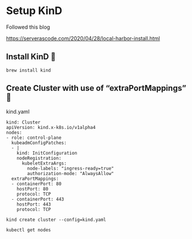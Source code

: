 # Setup KinD


Followed this blog

https://serverascode.com/2020/04/28/local-harbor-install.html


## Install KinD 🔧

```
brew install kind
```

## Create Cluster with use of “extraPortMappings” 🔧


kind.yaml
```
kind: Cluster
apiVersion: kind.x-k8s.io/v1alpha4
nodes:
- role: control-plane
  kubeadmConfigPatches:
  - |
    kind: InitConfiguration
    nodeRegistration:
      kubeletExtraArgs:
        node-labels: "ingress-ready=true"
        authorization-mode: "AlwaysAllow"
  extraPortMappings:
  - containerPort: 80
    hostPort: 80
    protocol: TCP
  - containerPort: 443
    hostPort: 443
    protocol: TCP
```

```
kind create cluster --config=kind.yaml 
```

```
kubectl get nodes
```


